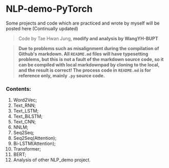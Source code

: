 # NLP-demo-PyTorch

Some projects and code which are practiced and wrote by myself will be posted here (Continually updated)

> Code by Tae Hwan Jung, **modify and analysis by WangYH-BUPT**

> **Due to problems such as misalignment during the compilation of Github's markdown. All `README.md` files will have typesetting problems, but this is not a fault of the markdown source code, so it can be compiled with local markdownpad by cloning to the local, and the result is correct! The process code in `README.md` is for reference only, mainly `.py` source code.**

### Contents:

1. Word2Vec;   
2. Text_RNN;    
3. Text_LSTM;    
4. Text_BiLSTM;    
5. Text_CNN;    
6. NNLM;
7. Seq2Seq;
8. Seq2Seq(Attention); 
9. Bi-LSTM(Attention);
10. Transformer;
11. BERT;
12. Analysis of other NLP_demo project.
